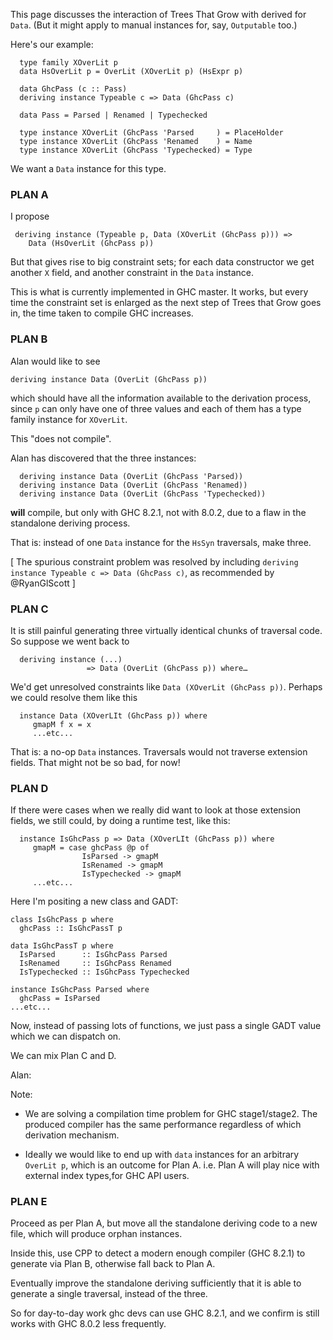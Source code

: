 
This page discusses the interaction of Trees That Grow with derived for `Data`.  (But it might apply to manual instances for, say, `Outputable` too.)



Here's our example:


```
  type family XOverLit p
  data HsOverLit p = OverLit (XOverLit p) (HsExpr p)

  data GhcPass (c :: Pass)
  deriving instance Typeable c => Data (GhcPass c)

  data Pass = Parsed | Renamed | Typechecked

  type instance XOverLit (GhcPass 'Parsed     ) = PlaceHolder
  type instance XOverLit (GhcPass 'Renamed    ) = Name
  type instance XOverLit (GhcPass 'Typechecked) = Type

```


We want a `Data` instance for this type.


### PLAN A



I propose


```
 deriving instance (Typeable p, Data (XOverLit (GhcPass p))) =>
    Data (HsOverLit (GhcPass p))

```


But that gives rise to big constraint sets; for each data constructor
we get another `X` field, and another constraint in the `Data` instance.



This is what is currently implemented in GHC master. It works, but every time the constraint set is enlarged as the next step of Trees that Grow goes in, the time taken to compile GHC increases.


### PLAN B



Alan would like to see


```
deriving instance Data (OverLit (GhcPass p))
```


which should have all the information available to the derivation process, since `p` can only have one of three values and each of them has a type family instance for `XOverLit`.



This "does not compile".



Alan has discovered that the three instances:


```
  deriving instance Data (OverLit (GhcPass 'Parsed))
  deriving instance Data (OverLit (GhcPass 'Renamed))
  deriving instance Data (OverLit (GhcPass 'Typechecked))
```


**will** compile, but only with GHC 8.2.1, not with 8.0.2, due to a flaw in the standalone deriving process.



That is: instead of one `Data` instance for the `HsSyn` traversals,
make three.



\[ The spurious constraint problem was resolved by including `deriving instance Typeable c => Data (GhcPass c)`, as recommended by \@RyanGlScott \]


### PLAN C



It is still painful generating three virtually identical chunks of traversal code.
So suppose we went back to


```
  deriving instance (...)
                 => Data (OverLit (GhcPass p)) where…
```


We'd get unresolved constraints like `Data (XOverLit (GhcPass p))`.  Perhaps we
could resolve them like this


```
  instance Data (XOverLIt (GhcPass p)) where
     gmapM f x = x
     ...etc...
```


That is: a no-op `Data` instances.  Traversals would not traverse extension fields.
That might not be so bad, for now!


### PLAN D



If there were cases when we really did want to look at those extension fields,
we still could, by doing a runtime test, like this:


```
  instance IsGhcPass p => Data (XOverLIt (GhcPass p)) where
     gmapM = case ghcPass @p of
                IsParsed -> gmapM
                IsRenamed -> gmapM
                IsTypechecked -> gmapM
     ...etc...
```


Here I'm positing a new class and GADT:


```
class IsGhcPass p where
  ghcPass :: IsGhcPassT p

data IsGhcPassT p where
  IsParsed      :: IsGhcPass Parsed
  IsRenamed     :: IsGhcPass Renamed
  IsTypechecked :: IsGhcPass Typechecked

instance IsGhcPass Parsed where
  ghcPass = IsParsed
...etc...
```


Now, instead of passing lots of functions, we just pass a single GADT value
which we can dispatch on.



We can mix Plan C and D.



Alan:



Note:


-  We are solving a compilation time problem for GHC stage1/stage2. The produced compiler has the same performance regardless of which derivation mechanism.

- Ideally we would like to end up with `data` instances for an arbitrary `OverLit p`, which is an outcome for Plan A. i.e. Plan A will play nice with external index types,for GHC API users.

### PLAN E



Proceed as per Plan A, but move all the standalone deriving code to a new file, which will produce orphan instances.



Inside this, use CPP to detect a modern enough compiler (GHC 8.2.1) to generate via Plan B, otherwise fall back to Plan A.



Eventually improve the standalone deriving sufficiently that it is able to generate a single traversal, instead of the three.



So for day-to-day work ghc devs can use GHC 8.2.1, and we confirm is still works with GHC 8.0.2 less frequently.



